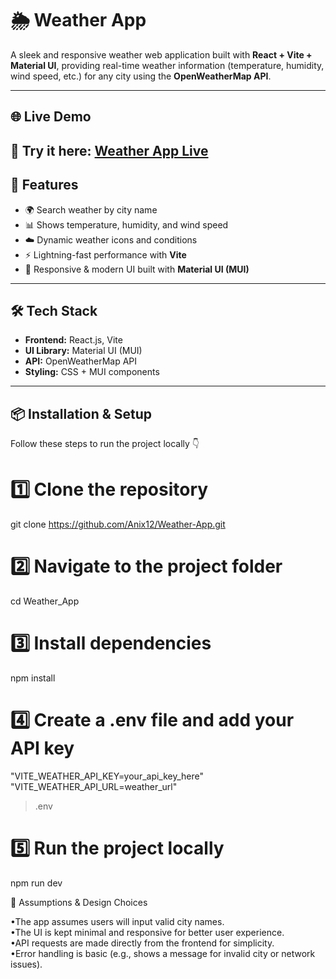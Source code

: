 # 🌦️ Weather App  
  
A sleek and responsive weather web application built with **React + Vite + Material UI**, providing real-time weather information (temperature, humidity, wind speed, etc.) for any city using the **OpenWeatherMap API**.  
  
---  
## 🌐 Live Demo  
 
🚀 **Try it here:** [Weather App Live](https://weather-app-rosy-chi-90.vercel.app/)  
---  

## 🚀 Features  
  
- 🌍 Search weather by city name   
- 📊 Shows temperature, humidity, and wind speed    
- ☁️ Dynamic weather icons and conditions    
- ⚡ Lightning-fast performance with **Vite**    
- 🎨 Responsive & modern UI built with **Material UI (MUI)**    
  
---  
  
## 🛠️ Tech Stack  

- **Frontend:** React.js, Vite  
- **UI Library:** Material UI (MUI)   
- **API:** OpenWeatherMap API  
- **Styling:** CSS + MUI components    
  
---  
  
## 📦 Installation & Setup  
  
Follow these steps to run the project locally 👇  
  
# 1️⃣ Clone the repository  
git clone https://github.com/Anix12/Weather-App.git  
  
# 2️⃣ Navigate to the project folder  
cd Weather_App  
  
# 3️⃣ Install dependencies  
npm install  
  
# 4️⃣ Create a .env file and add your API key  
"VITE_WEATHER_API_KEY=your_api_key_here"  
"VITE_WEATHER_API_URL=weather_url"  
> .env  
  
# 5️⃣ Run the project locally  
npm run dev  
  
📌 Assumptions & Design Choices  
  
•The app assumes users will input valid city names.  
•The UI is kept minimal and responsive for better user experience.  
•API requests are made directly from the frontend for simplicity.  
•Error handling is basic (e.g., shows a message for invalid city or network issues).  
